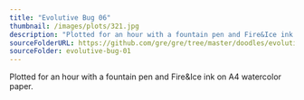 ```yaml
---
title: "Evolutive Bug 06"
thumbnail: /images/plots/321.jpg
description: "Plotted for an hour with a fountain pen and Fire&Ice ink on A4 watercolor paper."
sourceFolderURL: https://github.com/gre/gre/tree/master/doodles/evolutive-bug-01
sourceFolder: evolutive-bug-01
---
```



Plotted for an hour with a fountain pen and Fire&Ice ink on A4 watercolor paper.